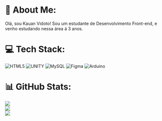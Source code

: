 # 💫 About Me:
Olá, sou Kauan Vidoto! Sou um estudante de Desenvolvimento Front-end, e venho estudando nessa área á 3 anos.


# 💻 Tech Stack:
![HTML5](https://img.shields.io/badge/html5-%23E34F26.svg?style=for-the-badge&logo=html5&logoColor=white) ![UNITY](https://img.shields.io/badge/Unity-%2320232a.svg?style=for-the-badge&logo=unity&logoColor=white) ![MySQL](https://img.shields.io/badge/mysql-%2300f.svg?style=for-the-badge&logo=mysql&logoColor=white) 	![Figma](https://img.shields.io/badge/figma-%23F24E1E.svg?style=for-the-badge&logo=figma&logoColor=white) ![Arduino](https://img.shields.io/badge/-Arduino-00979D?style=for-the-badge&logo=Arduino&logoColor=white)
# 📊 GitHub Stats:
![](https://github-readme-stats.vercel.app/api?username=Vidoto&theme=synthwave&hide_border=false&include_all_commits=false&count_private=false)<br/>
![](https://github-readme-streak-stats.herokuapp.com/?user=Vidoto&theme=synthwave&hide_border=false)<br/>
![](https://github-readme-stats.vercel.app/api/top-langs/?username=Vidoto&theme=synthwave&hide_border=false&include_all_commits=false&count_private=false&layout=compact)




<!-- Proudly created with GPRM ( https://gprm.itsvg.in ) -->
